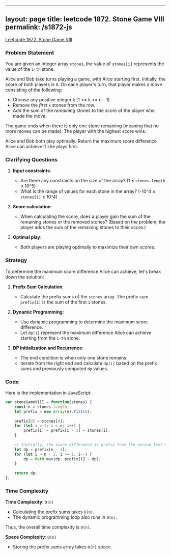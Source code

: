 
---
layout: page
title: leetcode 1872. Stone Game VIII
permalink: /s1872-js
---
[Leetcode 1872. Stone Game VIII](https://algoadvance.github.io/algoadvance/l1872)
### Problem Statement

You are given an integer array `stones`, the value of `stones[i]` represents the value of the `i-th` stone.

Alice and Bob take turns playing a game, with Alice starting first. Initially, the score of both players is `0`. On each player's turn, that player makes a move consisting of the following:

* Choose any positive integer `k` (1 <= k <= n - 1).
* Remove the *first* `k` stones from the row.
* Add the sum of the *remaining* stones to the score of the player who made the move.

The game ends when there is only one stone remaining (meaning that no more moves can be made). The player with the highest score wins.

Alice and Bob both play optimally. Return the maximum score difference Alice can achieve if she plays first.

### Clarifying Questions

1. **Input constraints**:
    - Are there any constraints on the size of the array? (1 ≤ `stones.length` ≤ 10^5)
    - What is the range of values for each stone in the array? (-10^4 ≤ `stones[i]` ≤ 10^4)
    
2. **Score calculation**:
    - When calculating the score, does a player gain the sum of the remaining stones or the removed stones? (Based on the problem, the player adds the sum of the remaining stones to their score.)
    
3. **Optimal play**:
    - Both players are playing optimally to maximize their own scores.

### Strategy
To determine the maximum score difference Alice can achieve, let's break down the solution:

1. **Prefix Sum Calculation**:
    - Calculate the prefix sums of the `stones` array. The prefix sum `prefix[i]` is the sum of the first `i` stones.
    
2. **Dynamic Programming**:
    - Use dynamic programming to determine the maximum score difference.
    - Let `dp[i]` represent the maximum difference Alice can achieve starting from the `i-th` stone.

3. **DP Initialization and Recurrence**:
    - The end condition is when only one stone remains.
    - Iterate from the right end and calculate `dp[i]` based on the prefix sums and previously computed `dp` values.

### Code

Here is the implementation in JavaScript:

```javascript
var stoneGameVIII = function(stones) {
    const n = stones.length;
    let prefix = new Array(n).fill(0);
    
    prefix[0] = stones[0];
    for (let i = 1; i < n; i++) {
        prefix[i] = prefix[i - 1] + stones[i];
    }
    
    // Initially, the score difference is prefix from the second last element
    let dp = prefix[n - 1];
    for (let i = n - 2; i >= 1; i--) {
        dp = Math.max(dp, prefix[i] - dp);
    }
    
    return dp;
};
```

### Time Complexity

**Time Complexity**: `O(n)`
- Calculating the prefix sums takes `O(n)`.
- The dynamic programming loop also runs in `O(n)`.

Thus, the overall time complexity is `O(n)`.

**Space Complexity**: `O(n)`
- Storing the prefix sums array takes `O(n)` space.